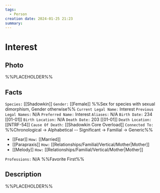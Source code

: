 ```yaml
---
tags:
  - Person
creation date: 2024-01-25 21:23
summary:
---
```

# Interest

## Photo

%%PLACEHOLDER%%

## Facts

`Species:` [[Shadowkin]]
`Gender:` [[Female]] %%Sex for species with sexual dimorphism, Gender otherwise%%
`Current Legal Name:` Interest
`Previous Legal Names:` N/A
`Preferred Name:` Interest
`Aliases:` N/A
`Birth Date:` 234 [[01-01]]
`Birth Location:` N/A
`Death Date:` 203 [[01-01]]
`Death Location:` [[NTRF-54]]
`Cause Of Death:` [[Shadowkin Core Overload]]
`Connected To:` %%Chronological -> Alphabetical -- Significant -> Familial -> Generic%%
- [[Fear]] `How:` [[Married]]
- [[Parapraxis]] `How:` [[Relationships/Familial/Vertical/Mother|Mother]]
- [[Melody]] `How:` [[Relationships/Familial/Vertical/Mother|Mother]]

`Professions:` N/A %%Favorite First%%

## Description

%%PLACEHOLDER%%
